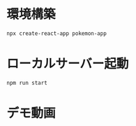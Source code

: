 # 環境構築

```zsh
npx create-react-app pokemon-app
```

# ローカルサーバー起動
```zsh
npm run start
```

# デモ動画




